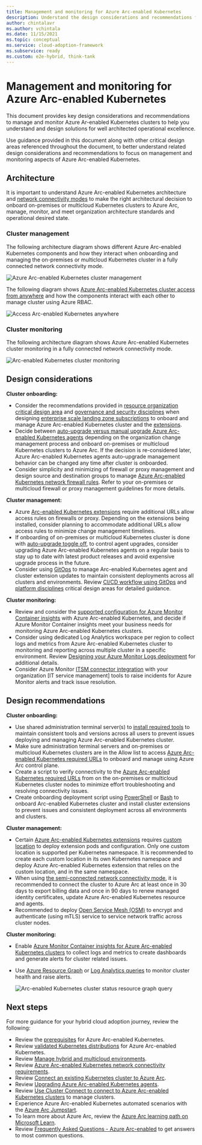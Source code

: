 ```yaml
---
title: Management and monitoring for Azure Arc-enabled Kubernetes
description: Understand the design considerations and recommendations for management and monitoring of Arc-enabled Kubernetes.
author: chintalavr
ms.author: vchintala
ms.date: 11/15/2021
ms.topic: conceptual
ms.service: cloud-adoption-framework
ms.subservice: ready
ms.custom: e2e-hybrid, think-tank
---
```


# Management and monitoring for Azure Arc-enabled Kubernetes

This document provides key design considerations and recommendations to manage and monitor Azure Ar-enabled Kubernetes clusters to help you understand and design solutions for well architected operational excellence.

Use guidance provided in this document along with other critical design areas referenced throughout the document, to better understand related design considerations and recommendations to focus on management and monitoring aspects of Azure Arc-enabled Kubernetes.

## Architecture

It is important to understand Azure Arc-enabled Kubernetes architecture and [network connectivity modes](/azure/azure-arc/kubernetes/conceptual-connectivity-modes#understand-connectivity-modes) to make the right architectural decision to onboard on-premises or multicloud Kubernetes clusters to Azure Arc, manage, monitor, and meet organization architecture standards and operational desired state.

### Cluster management

The following architecture diagram shows different Azure Arc-enabled Kubernetes components and how they interact when onboarding and managing the on-premises or multicloud Kubernetes cluster in a fully connected network connectivity mode.

![Azure Arc-enabled Kubernetes cluster management](./media/arc-enabled-kubernetes-cluster-management.png)

The following diagram shows [Azure Arc-enabled Kubernetes cluster access from anywhere](/azure/azure-arc/kubernetes/conceptual-cluster-connect) and how the components interact with each other to manage cluster using Azure RBAC.

![Access Arc-enabled Kubernetes anywhere](./media/arc-enabled-kubernetes-cluster-connect-network.png)

### Cluster monitoring

The following architecture diagram shows Azure Arc-enabled Kubernetes cluster monitoring in a fully connected network connectivity mode.

![Arc-enabled Kubernetes cluster monitoring](./media/arc-enabled-kubernetes-cluster-monitoring.png)

## Design considerations

**Cluster onboarding:**

- Consider the recommendations provided in [resource organization critical design area](./resource-organization.md) and [governance and security disciplines](./governance-disciplines.md) when designing [enterprise scale landing zone subscriptions](/azure/cloud-adoption-framework/ready/landing-zone/#azure-landing-zone-conceptual-architecture) to onboard and manage Azure Arc-enabled Kubernetes cluster and the [extensions](/azure/azure-arc/kubernetes/extensions).
- Decide between [auto-upgrade versus manual upgrade Azure Arc-enabled Kubernetes agents](/azure/azure-arc/kubernetes/agent-upgrade#toggle-auto-upgrade-on-or-off-when-connecting-cluster-to-azure-arc) depending on the organization change management process and onboard on-premises or multicloud Kubernetes clusters to Azure Arc. If the decision is re-considered later, Azure Arc-enabled Kubernetes agents auto-upgrade management behavior can be changed any time after cluster is onboarded.
- Consider simplicity and minimizing of firewall or proxy management and design source and destination groups to manage [Azure Arc-enabled Kubernetes network firewall rules](/azure/azure-arc/kubernetes/quickstart-connect-cluster?tabs=azure-cli#meet-network-requirements). Refer to your on-premises or multicloud firewall or proxy management guidelines for more details.

**Cluster management:**

- Azure [Arc-enabled Kubernetes extensions](/azure/azure-arc/kubernetes/extensions) require  additional URLs allow access rules on firewalls or proxy. Depending on the extensions being installed, consider planning to accommodate additional URLs allow access rules to minimize change management timelines.
- If onboarding of on-premises or multicloud Kubernetes cluster is done with [auto-upgrade toggle off](/azure/azure-arc/kubernetes/agent-upgrade#toggle-auto-upgrade-on-or-off-when-connecting-cluster-to-azure-arc), to control agent upgrades, consider upgrading Azure Arc-enabled Kubernetes agents on a regular basis to stay up to date with latest product releases and avoid expensive upgrade process in the future.
- Consider using [GitOps](/azure/azure-arc/kubernetes/tutorial-use-gitops-flux2) to manage Arc-enabled Kubernetes agent and cluster extension updates to maintain consistent deployments across all clusters and environments. Review [CI/CD workflow using GitOps](./cicd-workflow.md) and [platform disciplines](./platform-automation.md) critical design areas for detailed guidance.

**Cluster monitoring:**

- Review and consider the [supported configuration for Azure Monitor Container insights](/azure/azure-monitor/containers/container-insights-enable-arc-enabled-clusters?toc=/azure/azure-arc/kubernetes/toc.json#supported-configurations) with Azure Arc-enabled Kubernetes, and decide if Azure Monitor Container insights meet your business needs for monitoring Azure Arc-enabled Kubernetes clusters.
- Consider using dedicated Log Analytics workspace per region to collect logs and metrics from Azure Arc-enabled Kubernetes cluster to monitoring and reporting across multiple cluster in a specific environment. Review [Designing your Azure Monitor Logs deployment](/azure/azure-monitor/logs/design-logs-deployment) for additional details.
- Consider Azure Monitor [ITSM connector integration](/azure/azure-monitor/alerts/itsmc-overview) with your organization [IT service management] tools to raise incidents for Azure Monitor alerts and track issue resolution.

## Design recommendations

**Cluster onboarding:**

- Use shared administration terminal server(s) to [install required tools](/azure/azure-arc/kubernetes/quickstart-connect-cluster?tabs=azure-cli#prerequisites) to maintain consistent tools and versions across all users to prevent issues deploying and managing Azure Arc-enabled Kubernetes cluster.
- Make sure administration terminal servers and on-premises or multicloud Kubernetes clusters are in the Allow list to access [Azure Arc-enabled Kubernetes required URLs](/azure/azure-arc/kubernetes/quickstart-connect-cluster?tabs=azure-cli#meet-network-requirements) to onboard and manage using Azure Arc control plane.
- Create a script to verify connectivity to the [Azure Arc-enabled Kubernetes required URLs](/azure/azure-arc/kubernetes/quickstart-connect-cluster?tabs=azure-cli#meet-network-requirements) from on the on-premises or multicloud Kubernetes cluster nodes to minimize effort troubleshooting and resolving connectivity issues.
- Create onboarding deployment script using [PowerShell](/azure/azure-resource-manager/templates/deploy-powershell) or [Bash](/azure/azure-resource-manager/templates/deploy-cloud-shell?tabs=azure-cli) to onboard Arc-enabled Kubernetes cluster and install cluster extensions to prevent issues and consistent deployment across all environments and clusters.

**Cluster management:**

- Certain [Azure Arc-enabled Kubernetes extensions](/azure/azure-arc/kubernetes/conceptual-extensions) requires [custom location](/azure/azure-arc/kubernetes/conceptual-custom-locations) to deploy extension pods and configuration. Only one custom location is supported per Kubernetes namespace. It is recommended to create each custom location in its own Kubernetes namespace and deploy Azure Arc-enabled Kubernetes extension that relies on the custom location, and in the same namespace.
- When using [the semi-connected network connectivity mode](/azure/azure-arc/kubernetes/conceptual-connectivity-modes#understand-connectivity-modes), it is recommended to connect the cluster to Azure Arc at least once in 30 days to export billing data and once in 90 days to renew managed identity certificates, update Azure Arc-enabled Kubernetes resource and agents.
- Recommended to deploy [Open Service Mesh (OSM)](/azure/azure-arc/kubernetes/tutorial-arc-enabled-open-service-mesh) to encrypt and authenticate (using mTLS) service to service network traffic across cluster nodes.

**Cluster monitoring:**

- Enable [Azure Monitor Container insights for Azure Arc-enabled Kubernetes clusters](/azure/azure-monitor/containers/container-insights-enable-arc-enabled-clusters) to collect logs and metrics to create dashboards and generate alerts for cluster related issues.
- Use [Azure Resource Graph](/azure/azure-arc/kubernetes/resource-graph-samples?tabs=azure-cli) or [Log Analytics queries](/azure/azure-monitor/logs/queries) to monitor cluster health and raise alerts.

  ![Arc-enabled Kubernetes cluster status resource graph query](./media/resource-graph-connected-cluster-status.png)

## Next steps

For more guidance for your hybrid cloud adoption journey, review the following:

- Review the [prerequisites](/azure/azure-arc/kubernetes/quickstart-connect-cluster?tabs=azure-cli#prerequisites) for Azure Arc-enabled Kubernetes.
- Review [validated Kubernetes distributions](/azure/azure-arc/kubernetes/validation-program#validated-distributions) for Azure Arc-enabled Kubernetes.
- Review [Manage hybrid and multicloud environments](/azure/cloud-adoption-framework/scenarios/hybrid/manage).
- Review [Azure Arc-enabled Kubernetes network connectivity requirements](/azure/azure-arc/kubernetes/quickstart-connect-cluster?tabs=azure-cli#meet-network-requirements).
- Review [Connect an existing Kubernetes cluster to Azure Arc](/azure/azure-arc/kubernetes/quickstart-connect-cluster).
- Review [Upgrading Azure Arc-enabled Kubernetes agents](/azure/azure-arc/kubernetes/agent-upgrade).
- Review [Use Cluster Connect to connect to Azure Arc-enabled Kubernetes clusters](/azure/azure-arc/kubernetes/cluster-connect) to manage clusters.
- Experience Azure Arc-enabled Kubernetes automated scenarios with the [Azure Arc Jumpstart](https://azurearcjumpstart.io/azure_arc_jumpstart/azure_arc_k8s/).
- To learn more about Azure Arc, review the [Azure Arc learning path on Microsoft Learn](/learn/paths/manage-hybrid-infrastructure-with-azure-arc/).
- Review [Frequently Asked Questions - Azure Arc-enabled](/azure/azure-arc/kubernetes/faq) to get answers to most common questions.
